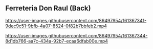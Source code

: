 ## Ferreteria Don Raul (Back)



https://user-images.githubusercontent.com/86497954/161367341-9dec9c51-9bfb-4a07-8524-0f82b7bbfeb2.mp4



https://user-images.githubusercontent.com/86497954/161367344-8d1db766-aa7c-434a-92b7-ecaa6dfab00e.mp4

